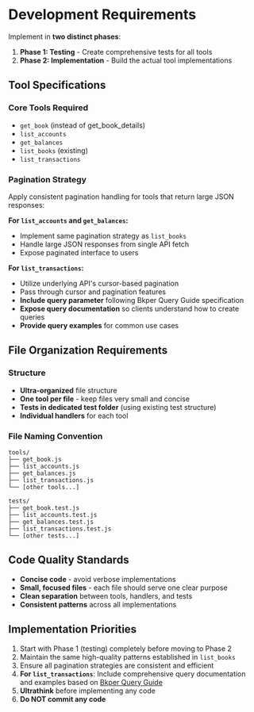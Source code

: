 # Development Requirements

Implement in **two distinct phases**:
1. **Phase 1: Testing** - Create comprehensive tests for all tools
2. **Phase 2: Implementation** - Build the actual tool implementations

## Tool Specifications

### Core Tools Required
- `get_book` (instead of get_book_details)
- `list_accounts` 
- `get_balances`
- `list_books` (existing)
- `list_transactions`

### Pagination Strategy
Apply consistent pagination handling for tools that return large JSON responses:

**For `list_accounts` and `get_balances`:**
- Implement same pagination strategy as `list_books`
- Handle large JSON responses from single API fetch
- Expose paginated interface to users

**For `list_transactions`:**
- Utilize underlying API's cursor-based pagination
- Pass through cursor and pagination features
- **Include query parameter** following Bkper Query Guide specification
- **Expose query documentation** so clients understand how to create queries
- **Provide query examples** for common use cases

## File Organization Requirements

### Structure
- **Ultra-organized** file structure
- **One tool per file** - keep files very small and concise
- **Tests in dedicated test folder** (using existing test structure)
- **Individual handlers** for each tool

### File Naming Convention
```
tools/
├── get_book.js
├── list_accounts.js
├── get_balances.js
├── list_transactions.js
└── [other tools...]

tests/
├── get_book.test.js
├── list_accounts.test.js
├── get_balances.test.js
├── list_transactions.test.js
└── [other tests...]
```

## Code Quality Standards
- **Concise code** - avoid verbose implementations
- **Small, focused files** - each file should serve one clear purpose
- **Clean separation** between tools, handlers, and tests
- **Consistent patterns** across all implementations

## Implementation Priorities
1. Start with Phase 1 (testing) completely before moving to Phase 2
2. Maintain the same high-quality patterns established in `list_books`
3. Ensure all pagination strategies are consistent and efficient
4. **For `list_transactions`**: Include comprehensive query documentation and examples based on [Bkper Query Guide](https://help.bkper.com/en/articles/2569178-bkper-query-guide)
5. **Ultrathink** before implementing any code
6. **Do NOT commit any code**